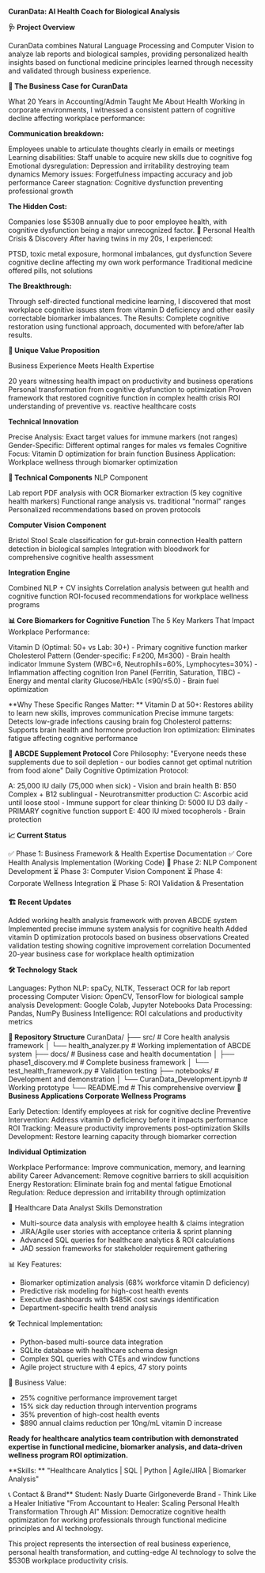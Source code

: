 **CuranData: AI Health Coach for Biological Analysis**

**🩺 Project Overview**

CuranData combines Natural Language Processing and Computer Vision to analyze lab reports and biological samples, providing personalized health insights based on functional medicine principles learned through necessity and validated through business experience.

**💼 The Business Case for CuranData**

What 20 Years in Accounting/Admin Taught Me About Health
Working in corporate environments, I witnessed a consistent pattern of cognitive decline affecting workplace performance:

**Communication breakdown:** 

Employees unable to articulate thoughts clearly in emails or meetings
Learning disabilities: Staff unable to acquire new skills due to cognitive fog
Emotional dysregulation: Depression and irritability destroying team dynamics
Memory issues: Forgetfulness impacting accuracy and job performance
Career stagnation: Cognitive dysfunction preventing professional growth

**The Hidden Cost:** 

Companies lose $530B annually due to poor employee health, with cognitive dysfunction being a major unrecognized factor.
🎯 Personal Health Crisis & Discovery
After having twins in my 20s, I experienced:

PTSD, toxic metal exposure, hormonal imbalances, gut dysfunction
Severe cognitive decline affecting my own work performance
Traditional medicine offered pills, not solutions

**The Breakthrough:** 

Through self-directed functional medicine learning, I discovered that most workplace cognitive issues stem from vitamin D deficiency and other easily correctable biomarker imbalances.
The Results: Complete cognitive restoration using functional approach, documented with before/after lab results.

**🚀 Unique Value Proposition**

Business Experience Meets Health Expertise

20 years witnessing health impact on productivity and business operations
Personal transformation from cognitive dysfunction to optimization
Proven framework that restored cognitive function in complex health crisis
ROI understanding of preventive vs. reactive healthcare costs

**Technical Innovation**

Precise Analysis: Exact target values for immune markers (not ranges)
Gender-Specific: Different optimal ranges for males vs females
Cognitive Focus: Vitamin D optimization for brain function
Business Application: Workplace wellness through biomarker optimization

**🔬 Technical Components**
NLP Component

Lab report PDF analysis with OCR
Biomarker extraction (5 key cognitive health markers)
Functional range analysis vs. traditional "normal" ranges
Personalized recommendations based on proven protocols

**Computer Vision Component**

Bristol Stool Scale classification for gut-brain connection
Health pattern detection in biological samples
Integration with bloodwork for comprehensive cognitive health assessment

**Integration Engine**

Combined NLP + CV insights
Correlation analysis between gut health and cognitive function
ROI-focused recommendations for workplace wellness programs

**📊 Core Biomarkers for Cognitive Function**
The 5 Key Markers That Impact Workplace Performance:

Vitamin D (Optimal: 50+ vs Lab: 30+) - Primary cognitive function marker
Cholesterol Pattern (Gender-specific: F≤200, M≤300) - Brain health indicator
Immune System (WBC=6, Neutrophils=60%, Lymphocytes=30%) - Inflammation affecting cognition
Iron Panel (Ferritin, Saturation, TIBC) - Energy and mental clarity
Glucose/HbA1c (≤90/≤5.0) - Brain fuel optimization

**Why These Specific Ranges Matter:
**
Vitamin D at 50+: Restores ability to learn new skills, improves communication
Precise immune targets: Detects low-grade infections causing brain fog
Cholesterol patterns: Supports brain health and hormone production
Iron optimization: Eliminates fatigue affecting cognitive performance

**💊 ABCDE Supplement Protocol**
Core Philosophy: "Everyone needs these supplements due to soil depletion - our bodies cannot get optimal nutrition from food alone"
Daily Cognitive Optimization Protocol:

A: 25,000 IU daily (75,000 when sick) - Vision and brain health
B: B50 Complex + B12 sublingual - Neurotransmitter production
C: Ascorbic acid until loose stool - Immune support for clear thinking
D: 5000 IU D3 daily - PRIMARY cognitive function support
E: 400 IU mixed tocopherols - Brain protection

**📈 Current Status**

✅ Phase 1: Business Framework & Health Expertise Documentation
✅ Core Health Analysis Implementation (Working Code)
🔄 Phase 2: NLP Component Development
⏳ Phase 3: Computer Vision Component
⏳ Phase 4: Corporate Wellness Integration
⏳ Phase 5: ROI Validation & Presentation

**🏗️ Recent Updates**

Added working health analysis framework with proven ABCDE system
Implemented precise immune system analysis for cognitive health
Added vitamin D optimization protocols based on business observations
Created validation testing showing cognitive improvement correlation
Documented 20-year business case for workplace health optimization

**🛠️ Technology Stack**

Languages: Python
NLP: spaCy, NLTK, Tesseract OCR for lab report processing
Computer Vision: OpenCV, TensorFlow for biological sample analysis
Development: Google Colab, Jupyter Notebooks
Data Processing: Pandas, NumPy
Business Intelligence: ROI calculations and productivity metrics

**📁 Repository Structure**
CuranData/
├── src/                           # Core health analysis framework
│   └── health_analyzer.py         # Working implementation of ABCDE system
├── docs/                          # Business case and health documentation
│   ├── phase1_discovery.md        # Complete business framework
│   └── test_health_framework.py   # Validation testing
├── notebooks/                     # Development and demonstration
│   └── CuranData_Development.ipynb # Working prototype
└── README.md                      # This comprehensive overview
**💼 Business Applications
Corporate Wellness Programs**

Early Detection: Identify employees at risk for cognitive decline
Preventive Intervention: Address vitamin D deficiency before it impacts performance
ROI Tracking: Measure productivity improvements post-optimization
Skills Development: Restore learning capacity through biomarker correction

**Individual Optimization**

Workplace Performance: Improve communication, memory, and learning ability
Career Advancement: Remove cognitive barriers to skill acquisition
Energy Restoration: Eliminate brain fog and mental fatigue
Emotional Regulation: Reduce depression and irritability through optimization

🎯 Healthcare Data Analyst Skills Demonstration
- Multi-source data analysis with employee health & claims integration
- JIRA/Agile user stories with acceptance criteria & sprint planning
- Advanced SQL queries for healthcare analytics & ROI calculations
- JAD session frameworks for stakeholder requirement gathering

📊 Key Features:
- Biomarker optimization analysis (68% workforce vitamin D deficiency)
- Predictive risk modeling for high-cost health events
- Executive dashboards with $485K cost savings identification
- Department-specific health trend analysis

🛠️ Technical Implementation:
- Python-based multi-source data integration
- SQLite database with healthcare schema design
- Complex SQL queries with CTEs and window functions
- Agile project structure with 4 epics, 47 story points

💼 Business Value:
- 25% cognitive performance improvement target
- 15% sick day reduction through intervention programs
- 35% prevention of high-cost health events
- $890 annual claims reduction per 10ng/mL vitamin D increase

**Ready for healthcare analytics team contribution with demonstrated
expertise in functional medicine, biomarker analysis, and data-driven
wellness program ROI optimization.**


**Skills: ** 
"Healthcare Analytics | SQL | Python | Agile/JIRA | Biomarker Analysis"

📞 Contact & Brand**
Student: Nasly Duarte 
Girlgoneverde Brand - Think Like a Healer Initiative
"From Accountant to Healer: Scaling Personal Health Transformation Through AI"
Mission: Democratize cognitive health optimization for working professionals through functional medicine principles and AI technology.

This project represents the intersection of real business experience, personal health transformation, and cutting-edge AI technology to solve the $530B workplace productivity crisis.
